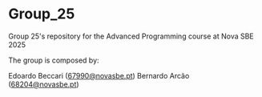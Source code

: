 # Group_25
Group 25's repository for the Advanced Programming course at Nova SBE 2025

The group is composed by: 

Edoardo Beccari (67990@novasbe.pt)
Bernardo Arcão (68204@novasbe.pt)
